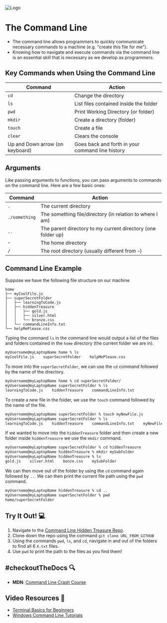 ![Logo](../../../logo.jpg)
# The Command Line
- The command line allows programmers to quickly communicate necessary commands to a machine (e.g. "create this file for me").
- Knowing how to navigate and execute commands via the command line is an essential skill that is necessary as we develop as programmers.

## Key Commands when Using the Command Line
| Command | Action |
| ------- | ------ |
| `cd` | Change the directory |
| `ls` | List files contained inside the folder |
| `pwd` | Print Working Directory (or folder) |
| `mkdir` | Create a directory (folder) |
| `touch` | Create a file |
| `clear` | Clears the console |
| Up and Down arrow (on keyboard) | Goes back and forth in your command line history |

## Arguments
Like passing arguments to functions, you can pass arguments to commands on the command line. Here are a few basic ones:

| Command | Action |
| ------- | ------ |
| `.` | The current directory |
| `./something` | The something file/directory (in relation to where I am) |
| `..` | The parent directory to my current directory (one folder up) |
| `~` | The home directory |
| `/` | The root directory (usually different from `~`) |

## Command Line Example

Suppose we have the following file structure on our machine

```plaintext
home
├── myCoolFile.js
├── superSecretFolder
│   ├── learningToCode.js
│   ├── hiddenTreasure
│   │   ├── gold.js
│   │   ├── silver.html
│   │   └── bronze.css
│   └── commandLineInfo.txt
└── helpMePlease.css
```

Typing the command `ls` in the command line would output a list of the files and folders contained in the `home` directory (the current folder we are in). 

```bash
myUsername@myLaptopName home % ls
myCoolFile.js    superSecretFolder    helpMePlease.css
```

To move into the `superSecretFolder`, we can use the `cd` command followed by the name of the directory.

```bash
myUsername@myLaptopName home % cd superSecretFolder/
myUsername@myLaptopName superSecretFolder % ls
learningToCode.js    hiddenTreasure    commandLineInfo.txt
```

To create a new file in the folder, we use the `touch` command followed by the name of the file.

```bash
myUsername@myLaptopName superSecretFolder % touch myNewFile.js
myUsername@myLaptopName superSecretFolder % ls
learningToCode.js    hiddenTreasure    commandLineInfo.txt    myNewFile.js
```

If we wanted to move into the `hiddenTreasure` folder and then create a new folder inside `hiddenTreasure` we use the `mkdir` command.

```bash
myUsername@myLaptopName superSecretFolder % cd hiddenTreasure
myUsername@myLaptopName hiddenTreasure % mkdir mySubFolder
myUsername@myLaptopName hiddenTreasure % ls
gold.js    silver.html    bonze.css    mySubFolder
```

We can then move out of the folder by using the `cd` command again followed by `..`. We can then print the current file path using the `pwd` command.

```bash
myUsername@myLaptopName hiddenTreasure % cd ..
myUsername@myLaptopName superSecretFolder % pwd
home/superSecretFolder
```

## Try It Out! 💻 
1. Navigate to the [Command Line Hidden Treasure Repo](https://github.com/MultiverseLearningProducts/Command-Line-Hidden-Treasure).
2. Clone down the repo using the command `git clone URL_FROM_GITHUB`
3. Using the commands `pwd`, `ls`, and `cd`, navigate in and out of the folders to find all 6 `X.txt` files.
4. Use `pwd` to print the path to the files as you find them!

## #checkoutTheDocs 🔍
- **MDN**: [Command Line Crash Course](https://developer.mozilla.org/en-US/docs/Learn/Tools_and_testing/Understanding_client-side_tools/Command_line)

## Video Resources 🎥
- [Terminal Basics for Beginners](https://www.youtube.com/watch?v=5XgBd6rjuDQ)
- [Windows Command Line Tutorials](youtube.com/watch?v=MBBWVgE0ewk&list=PL6gx4Cwl9DGDV6SnbINlVUd0o2xT4JbMu)